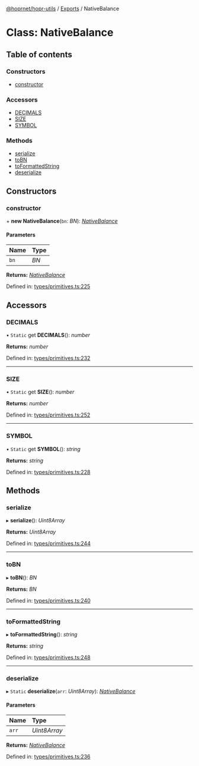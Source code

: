 [@hoprnet/hopr-utils](../README.md) / [Exports](../modules.md) / NativeBalance

# Class: NativeBalance

## Table of contents

### Constructors

- [constructor](nativebalance.md#constructor)

### Accessors

- [DECIMALS](nativebalance.md#decimals)
- [SIZE](nativebalance.md#size)
- [SYMBOL](nativebalance.md#symbol)

### Methods

- [serialize](nativebalance.md#serialize)
- [toBN](nativebalance.md#tobn)
- [toFormattedString](nativebalance.md#toformattedstring)
- [deserialize](nativebalance.md#deserialize)

## Constructors

### constructor

\+ **new NativeBalance**(`bn`: *BN*): [*NativeBalance*](nativebalance.md)

#### Parameters

| Name | Type |
| :------ | :------ |
| `bn` | *BN* |

**Returns:** [*NativeBalance*](nativebalance.md)

Defined in: [types/primitives.ts:225](https://github.com/hoprnet/hoprnet/blob/master/packages/utils/src/types/primitives.ts#L225)

## Accessors

### DECIMALS

• `Static` get **DECIMALS**(): *number*

**Returns:** *number*

Defined in: [types/primitives.ts:232](https://github.com/hoprnet/hoprnet/blob/master/packages/utils/src/types/primitives.ts#L232)

___

### SIZE

• `Static` get **SIZE**(): *number*

**Returns:** *number*

Defined in: [types/primitives.ts:252](https://github.com/hoprnet/hoprnet/blob/master/packages/utils/src/types/primitives.ts#L252)

___

### SYMBOL

• `Static` get **SYMBOL**(): *string*

**Returns:** *string*

Defined in: [types/primitives.ts:228](https://github.com/hoprnet/hoprnet/blob/master/packages/utils/src/types/primitives.ts#L228)

## Methods

### serialize

▸ **serialize**(): *Uint8Array*

**Returns:** *Uint8Array*

Defined in: [types/primitives.ts:244](https://github.com/hoprnet/hoprnet/blob/master/packages/utils/src/types/primitives.ts#L244)

___

### toBN

▸ **toBN**(): *BN*

**Returns:** *BN*

Defined in: [types/primitives.ts:240](https://github.com/hoprnet/hoprnet/blob/master/packages/utils/src/types/primitives.ts#L240)

___

### toFormattedString

▸ **toFormattedString**(): *string*

**Returns:** *string*

Defined in: [types/primitives.ts:248](https://github.com/hoprnet/hoprnet/blob/master/packages/utils/src/types/primitives.ts#L248)

___

### deserialize

▸ `Static` **deserialize**(`arr`: *Uint8Array*): [*NativeBalance*](nativebalance.md)

#### Parameters

| Name | Type |
| :------ | :------ |
| `arr` | *Uint8Array* |

**Returns:** [*NativeBalance*](nativebalance.md)

Defined in: [types/primitives.ts:236](https://github.com/hoprnet/hoprnet/blob/master/packages/utils/src/types/primitives.ts#L236)
